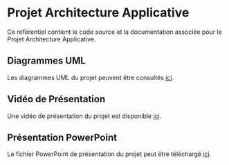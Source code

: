 # Projet Architecture Applicative

Ce référentiel contient le code source et la documentation associée pour le Projet Architecture Applicative.

## Diagrammes UML

Les diagrammes UML du projet peuvent être consultés [ici](https://www.icloud.com/iclouddrive/0445TNS6M_DmKuVWBELcFXC0g#Projet_Architecture_Applicative_-_Diagrammes_UML).

## Vidéo de Présentation

Une vidéo de présentation du projet est disponible [ici](https://youtu.be/QDsgX5p2gU8).

## Présentation PowerPoint

Le fichier PowerPoint de présentation du projet peut être téléchargé [ici](https://www.icloud.com/iclouddrive/095RQA39KbyIZvtWAQT-PZAjQ#Projet_architecture).
